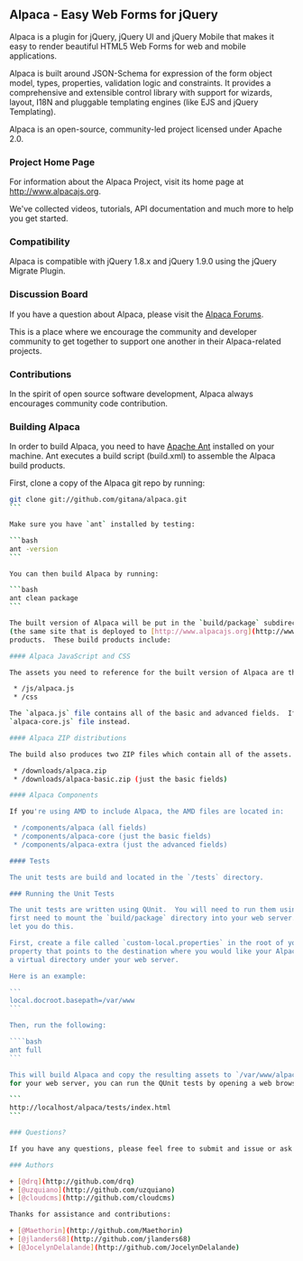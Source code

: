 ## Alpaca - Easy Web Forms for jQuery ##

Alpaca is a plugin for jQuery, jQuery UI and jQuery Mobile that makes it easy to render beautiful HTML5 Web Forms for web and mobile applications.

Alpaca is built around JSON-Schema for expression of the form object model, types, properties, validation logic and constraints. It provides a comprehensive and extensible control library with support for wizards, layout, I18N and pluggable templating engines (like EJS and jQuery Templating).

Alpaca is an open-source, community-led project licensed under Apache 2.0.

### Project Home Page

For information about the Alpaca Project, visit its home page at http://www.alpacajs.org.

We've collected videos, tutorials, API documentation and much more to help you get started.

### Compatibility

Alpaca is compatible with jQuery 1.8.x and jQuery 1.9.0 using the jQuery Migrate Plugin.

### Discussion Board

If you have a question about Alpaca, please visit the [Alpaca Forums](http://www.cloudcms.org/forums/categories/alpaca).

This is a place where we encourage the community and developer community to get together to support one another in their Alpaca-related
projects.

### Contributions

In the spirit of open source software development, Alpaca always encourages community code contribution.

### Building Alpaca

In order to build Alpaca, you need to have [Apache Ant](http://ant.apache.org/) installed on your machine.  Ant executes a build script
(build.xml) to assemble the Alpaca build products.

First, clone a copy of the Alpaca git repo by running:

````bash
git clone git://github.com/gitana/alpaca.git
```

Make sure you have `ant` installed by testing:

```bash
ant -version
```

You can then build Alpaca by running:

```bash
ant clean package
```

The built version of Alpaca will be put in the `build/package` subdirectory.  This directory contains the Alpaca web site
(the same site that is deployed to [http://www.alpacajs.org](http://www.alpacajs.org)) along with all of the build
products.  These build products include:

#### Alpaca JavaScript and CSS

The assets you need to reference for the built version of Alpaca are these:

 * /js/alpaca.js
 * /css

The `alpaca.js` file contains all of the basic and advanced fields.  If you only want the basic fields, you can reference the
`alpaca-core.js` file instead.

#### Alpaca ZIP distributions

The build also produces two ZIP files which contain all of the assets.

 * /downloads/alpaca.zip
 * /downloads/alpaca-basic.zip (just the basic fields)

#### Alpaca Components

If you're using AMD to include Alpaca, the AMD files are located in:

 * /components/alpaca (all fields)
 * /components/alpaca-core (just the basic fields)
 * /components/alpaca-extra (just the advanced fields)

#### Tests

The unit tests are build and located in the `/tests` directory.

### Running the Unit Tests

The unit tests are written using QUnit.  You will need to run them using your web browser but in order to do that, you
first need to mount the `build/package` directory into your web server.  The Ant script provides a helper target to
let you do this.

First, create a file called `custom-local.properties` in the root of your Alpaca project.  In it, define a single
property that points to the destination where you would like your Alpaca build directory to be copied.  This should be
a virtual directory under your web server.

Here is an example:

```
local.docroot.basepath=/var/www
```

Then, run the following:

````bash
ant full
```

This will build Alpaca and copy the resulting assets to `/var/www/alpaca`.  If you've set up `/var/www` as the docroot
for your web server, you can run the QUnit tests by opening a web browser and pointing to:

```
http://localhost/alpaca/tests/index.html
```

### Questions?

If you have any questions, please feel free to submit and issue or ask on the [Alpaca Discussion Forums](http://www.cloudcms.org/forums/categories/alpaca).

### Authors

+ [@drq](http://github.com/drq)
+ [@uzquiano](http://github.com/uzquiano)
+ [@cloudcms](http://github.com/cloudcms)

Thanks for assistance and contributions:

+ [@Maethorin](http://github.com/Maethorin)
+ [@jlanders68](http://github.com/jlanders68)
+ [@JocelynDelalande](http://github.com/JocelynDelalande)